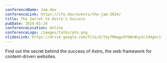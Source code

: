 ```yaml
---
conferenceName: Jam.dev
conferenceLink: https://cfe.dev/events/the-jam-2024/
title: The Secret to Astro's Success
pubDate: 2024-01-24
conferenceLocation: Online
conferenceLogo: /images/talks/ato.png
slidesLink: https://drive.google.com/file/d/19y7MAqgo5YbWcWuy2cJddgec1IZbjMF7/view?usp=sharing
---
```


Find out the secret behind the success of Astro, the web framework for content-driven websites.
